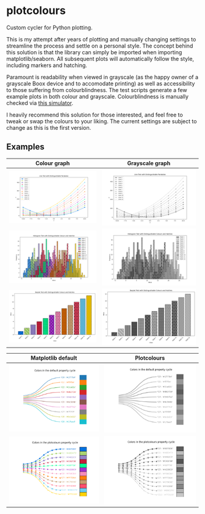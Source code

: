 # plotcolours
Custom cycler for Python plotting.

This is my attempt after years of plotting and manually changing settings to streamline the process and settle on a personal style. The concept behind this solution is that the library can simply be imported when importing matplotlib/seaborn. All subsequent plots will automatically follow the style, including markers and hatching.

Paramount is readability when viewed in grayscale (as the happy owner of a grayscale Boox device and to accomodate printing) as well as accessibility to those suffering from colourblindness. The test scripts generate a few example plots in both colour and grayscale. Colourblindness is manually checked via [this simulator](https://www.color-blindness.com/coblis-color-blindness-simulator/).

I heavily recommend this solution for those interested, and feel free to tweak or swap the colours to your liking. The current settings are subject to change as this is the first version.

## Examples

| Colour graph                                    | Grayscale graph                                              |
| ----------------------------------------------- | ------------------------------------------------------------ |
| ![colour lineplot](results/line_test.png)       | ![grayscale lineplot](results/line_test_grayscale.png)       |
| ![colour histogram](results/histogram_test.png) | ![grayscale histogram](results/histogram_test_grayscale.png) |
| ![colour barplot](results/barplot_test.png)     | ![grayscale barplot](results/barplot_test_grayscale.png)     |


| Matplotlib default                                    | Plotcolours                                             |
| ----------------------------------------------- | ------------------------------------------------------------ |
| ![spectrum default](results/spectrum_default.png)       | ![spectrum grayscale default](results/spectrum_default_grayscale.png)       |
| ![spectrum plotcolours](results/spectrum_plotcolours.png) | ![spectrum grayscale plotcolours](results/spectrum_plotcolours_grayscale.png) |

